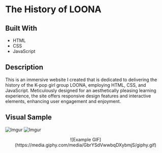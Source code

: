 # The History of LOONA

## Built With
- HTML
- CSS
- JavaScript

## Description

This is an immersive website I created that is dedicated to delivering the history of the K-pop girl group LOONA, employing HTML, CSS, and JavaScript. Meticulously designed for an aesthetically pleasing learning experience, the site offers responsive design features and interactive elements, enhancing user engagement and enjoyment.

## Visual Sample
![Imgur](https://i.imgur.com/4v7VWCq.png)
![Imgur](https://i.imgur.com/AmLWqlv.png)
<p align="center">
![Example GIF](https://media.giphy.com/media/GbrYSdVwwbqDXybmjS/giphy.gif)
</p>
